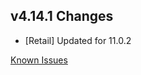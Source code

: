 ## v4.14.1 Changes

* [Retail] Updated for 11.0.2

[Known Issues](http://support.tradeskillmaster.com/display/KB/TSM4+Currently+Known+Issues)
